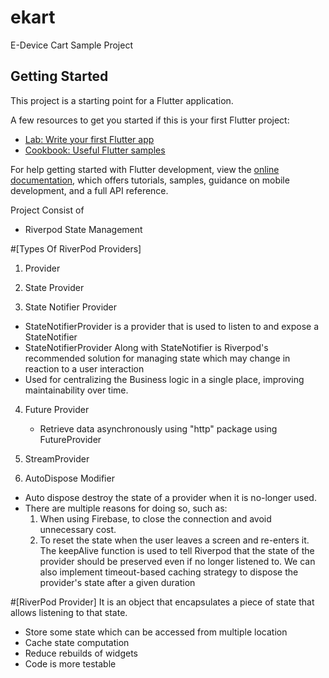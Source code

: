 # ekart

E-Device Cart Sample Project

## Getting Started

This project is a starting point for a Flutter application.

A few resources to get you started if this is your first Flutter project:

- [Lab: Write your first Flutter app](https://docs.flutter.dev/get-started/codelab)
- [Cookbook: Useful Flutter samples](https://docs.flutter.dev/cookbook)

For help getting started with Flutter development, view the
[online documentation](https://docs.flutter.dev/), which offers tutorials,
samples, guidance on mobile development, and a full API reference.



Project Consist of
- Riverpod State Management

#[Types Of RiverPod Providers]
1. Provider

2. State Provider

3. State Notifier Provider
 - StateNotifierProvider is a provider that is used to listen to and expose a StateNotifier
 - StateNotifierProvider Along with StateNotifier is Riverpod's recommended solution for managing state which may change in reaction to a user interaction
 - Used for centralizing the Business logic in a single place, improving maintainability over time.

4. Future Provider
   - Retrieve data asynchronously using "http" package using FutureProvider
   
5. StreamProvider

6. AutoDispose Modifier
 - Auto dispose destroy the state of a provider when it is no-longer used.
 - There are multiple reasons for doing so, such as:
   1. When using Firebase, to close the connection and avoid unnecessary cost.
   2. To reset the state when the user leaves a screen and re-enters it.
 The keepAlive function is used to tell Riverpod that the state of the provider should be preserved even if no longer listened to.
 We can also implement timeout-based caching strategy to dispose the provider's state after a given duration


#[RiverPod Provider]
 It is an object that encapsulates a piece of state that allows listening to that state.
- Store some state which can be accessed from multiple location
- Cache state computation
- Reduce rebuilds of widgets
- Code is more testable